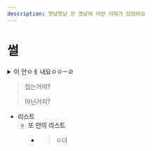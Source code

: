 ```yaml
---
description: 옛날옛날 한 옛날에 어떤 사제가 있었어요
---
```


# 썰

<details>

<summary>이 안ㅇㅔ 내요ㅇㅇㅡㄹ</summary>

다 넣ㅇㅓㅂㅓㄹㅕ?

</details>

> 접는거야?
>
> 아닌거지?

* 리스트
  * 또 안의 리스트
    *   > ㅇ녀



